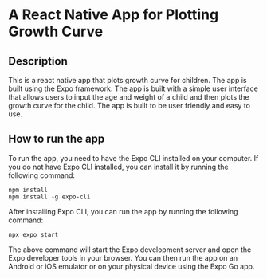 # A React Native App for Plotting Growth Curve

## Description
This is a react native app that plots growth curve for children. The app is built using the Expo framework. The app is built with a simple user interface that allows users to input the age and weight of a child and then plots the growth curve for the child. The app is built to be user friendly and easy to use.

## How to run the app
To run the app, you need to have the Expo CLI installed on your computer. If you do not have Expo CLI installed, you can install it by running the following command:
```
npm install
npm install -g expo-cli
```
After installing Expo CLI, you can run the app by running the following command:
```
npx expo start
```
The above command will start the Expo development server and open the Expo developer tools in your browser. You can then run the app on an Android or iOS emulator or on your physical device using the Expo Go app.

